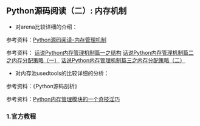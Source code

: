 ## Python源码阅读（二）: 内存机制

* 对arena比较详细的介绍：

参考资料：[Python源码阅读-内存管理机制](http://wklken.me/posts/2015/08/29/python-source-memory-2.html)

参考资料：
[话说Python内存管理机制篇一之结构](https://laucyun.com/4672f926ac3f26136b2caa1c08a2ffba.html)
[话说Python内存管理机制篇二之内存分配策略（一）](https://laucyun.com/1f265496736be7d8acfb41173e4064bc.html)
[话说Python内存管理机制篇三之内存分配策略（二）](https://laucyun.com/b78009570c6e16219aab88a77f523d7b.html)

* 对内存池usedtools的比较详细的分析：

参考资料：《Python源码剖析》

参考资料：[Python内存管理模块的一个奇技淫巧](http://blog.guoyb.com/2017/03/15/python-obmalloc-trick/)

### 1.官方教程



